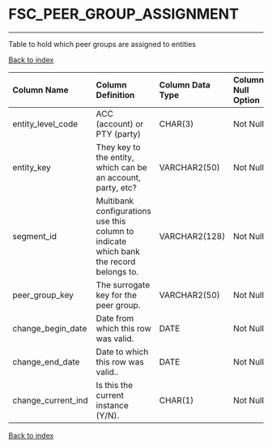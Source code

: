 # FSC_PEER_GROUP_ASSIGNMENT

---

Table to hold which peer groups are assigned to entities

[Back to index](./index.md)

| Column Name        | Column Definition                                                                      | Column Data Type   | Column Null Option   | PK   | FK   |
|:-------------------|:---------------------------------------------------------------------------------------|:-------------------|:---------------------|:-----|:-----|
| entity_level_code  | ACC (account) or PTY (party)                                                           | CHAR(3)            | Not Null             | Yes  | No   |
| entity_key         | They key to the entity, which can be an account, party, etc?                           | VARCHAR2(50)       | Not Null             | Yes  | No   |
| segment_id         | Multibank configurations use this column to indicate which bank the record belongs to. | VARCHAR2(128)      | Not Null             | Yes  | No   |
| peer_group_key     | The surrogate key for the peer group.                                                  | VARCHAR2(50)       | Not Null             | No   | Yes  |
| change_begin_date  | Date from which this row was valid.                                                    | DATE               | Not Null             | Yes  | No   |
| change_end_date    | Date to which this row was valid..                                                     | DATE               | Not Null             | No   | No   |
| change_current_ind | Is this the current instance (Y/N).                                                    | CHAR(1)            | Not Null             | No   | No   |

[Back to index](./index.md)